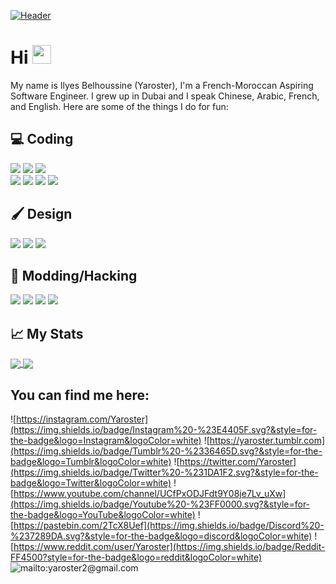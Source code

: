 [![Header](https://raw.githubusercontent.com/Yaroster/yaro/main/readme_banner.svg "Header")](https://martinheinz.dev/)

# Hi <img src="https://raw.githubusercontent.com/MartinHeinz/MartinHeinz/master/wave.gif" width="30px">

My name is Ilyes Belhoussine (Yaroster), I'm a French-Moroccan Aspiring Software Engineer. I grew up in Dubai and I speak Chinese, Arabic, French, and English.
Here are some of the things I do for fun:

## 💻 Coding
![](https://img.shields.io/badge/html5%20-%23E34F26.svg?&style=for-the-badge&logo=html5&logoColor=white)
![](https://img.shields.io/badge/css3%20-%231572B6.svg?&style=for-the-badge&logo=css3&logoColor=white)
![](https://img.shields.io/badge/javascript%20-%23323330.svg?&style=for-the-badge&logo=javascript&logoColor=%23F7DF1E)
<br>
![](https://img.shields.io/badge/swift-%23FA7343.svg?&style=for-the-badge&logo=swift&logoColor=white)
![](https://img.shields.io/badge/python%20-%2314354C.svg?&style=for-the-badge&logo=python&logoColor=white)
![](https://img.shields.io/badge/c%23%20-%23239120.svg?&style=for-the-badge&logo=c-sharp&logoColor=white)
![](https://img.shields.io/badge/java-%23ED8B00.svg?&style=for-the-badge&logo=java&logoColor=white)

## 🖌️ Design
![](https://img.shields.io/badge/figma%20-%23F24E1E.svg?&style=for-the-badge&logo=figma&logoColor=white)
![](https://img.shields.io/badge/adobe%20illustrator%20-%23FF9A00.svg?&style=for-the-badge&logo=adobe%20illustrator&logoColor=white)
![](https://img.shields.io/badge/adobe%20photoshop%20-%2331A8FF.svg?&style=for-the-badge&logo=adobe%20photoshop&logoColor=white)

## 🔧 Modding/Hacking
![](https://img.shields.io/badge/unity%20-%23000000.svg?&style=for-the-badge&logo=unity&logoColor=white)
![](https://img.shields.io/badge/Windows-0078D6?style=for-the-badge&logo=windows&logoColor=white)
![](https://img.shields.io/badge/-Arduino-00979D?style=for-the-badge&logo=Arduino&logoColor=white)
![](https://img.shields.io/badge/-Raspberry%20Pi-C51A4A?style=for-the-badge&logo=Raspberry-Pi)

## &#x1f4c8; My Stats
<a href="https://github.com/yaroster/github-readme-stats">
  <img align="center" src="https://github-readme-stats.vercel.app/api?username=Yaroster&show_icons=true&theme=dark&icon_color=fff" />
</a>
<a href="https://github.com/yaroster/github-readme-stats">
  <img align="center" src="https://github-readme-stats.vercel.app/api/top-langs/?username=Yaroster&layout=compact&theme=dark"/>
</a>


## You can find me here:
![https://instagram.com/Yaroster](https://img.shields.io/badge/Instagram%20-%23E4405F.svg?&style=for-the-badge&logo=Instagram&logoColor=white)
![https://yaroster.tumblr.com](https://img.shields.io/badge/Tumblr%20-%2336465D.svg?&style=for-the-badge&logo=Tumblr&logoColor=white)
![https://twitter.com/Yaroster](https://img.shields.io/badge/Twitter%20-%231DA1F2.svg?&style=for-the-badge&logo=Twitter&logoColor=white)
![https://www.youtube.com/channel/UCfPxODJFdt9Y08je7Lv_uXw](https://img.shields.io/badge/Youtube%20-%23FF0000.svg?&style=for-the-badge&logo=YouTube&logoColor=white)
![https://pastebin.com/2TcX8Uef](https://img.shields.io/badge/Discord%20-%237289DA.svg?&style=for-the-badge&logo=discord&logoColor=white)
![https://www.reddit.com/user/Yaroster](https://img.shields.io/badge/Reddit-FF4500?style=for-the-badge&logo=reddit&logoColor=white)
![mailto:yaroster2@gmail.com](https://img.shields.io/badge/Gmail-D14836?style=for-the-badge&logo=gmail&logoColor=white)
